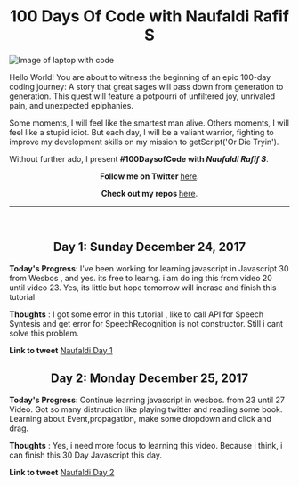<h1 align="center">100 Days Of Code with Naufaldi Rafif S</h1>

<img src="https://images.unsplash.com/photo-1454165205744-3b78555e5572?dpr=1&auto=format&fit=crop&w=1500&h=1000&q=80&cs=tinysrgb&crop=&bg=" alt="Image of laptop with code">

Hello World! You are about to witness the beginning of an epic 100-day coding journey: A story that great sages will pass down from generation to generation. This quest will feature a potpourri of unfiltered joy, unrivaled pain, and unexpected epiphanies.

Some moments, I will feel like the smartest man alive. Others moments, I will feel like a stupid idiot. But each day, I will be a valiant warrior, fighting to improve my development skills on my mission to getScript('Or Die Tryin').
 
Without further ado, I present **#100DaysofCode with _Naufaldi Rafif S_**.


<p align="center"><b>Follow me on Twitter </b><a href="http://www.twitter.com/F2aldi">here</a>.</p>

<p align="center"><b>Check out my repos </b><a href="https://github.com/naufaldi">here</a>.</p>
<hr>
<br>

<h2 align="center">
Day 1: Sunday December 24, 2017
</h2>
 
**Today's Progress**: I've been working for learning javascript in Javascript 30 from Wesbos , and yes. its free to learng. i am do ing this from video 20 until video 23. Yes, its little but hope tomorrow will incrase and finish this tutorial

**Thoughts**  : I got some error in this tutorial , like to call API for Speech Syntesis and get error for SpeechRecognition is not constructor. Still i cant solve this problem.

**Link to tweet**
[Naufaldi Day 1](https://twitter.com/F2aldi/status/944903855740919809)
<br>
<h2 align="center">
Day 2: Monday December 25, 2017
</h2>
 
**Today's Progress**: Continue learning javascript in wesbos. from 23  until 27 Video. Got so many distruction like playing twitter and reading some book. Learning about Event,propagation, make some dropdown and click and drag.

**Thoughts**  : Yes, i need more focus to learning this video. Because i think, i can finish this 30 Day Javascript this day.

**Link to tweet**
[Naufaldi Day 2](https://twitter.com/F2aldi/status/945342408413155328)
